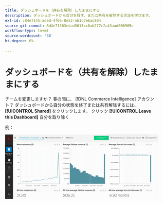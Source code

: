 ```yaml
---
title: ダッシュボードを（共有を解除）したままにする
description: ダッシュボードから自分を残す、または共有を解除する方法を学びます。
exl-id: c84e7145-aded-4f66-8e52-a61c7e6ac804
source-git-commit: 8d4e71363edad0613cc0ab277c2a43aad000965e
workflow-type: tm+mt
source-wordcount: '58'
ht-degree: 0%

---
```


# ダッシュボードを（共有を解除）したままにする

チームを変更しますか？ 春の間に、 [!DNL Commerce Intelligence] アカウント？ ダッシュボードから自分の状態を終了または共有解除するには、 **[!UICONTROL Shared]** をクリックします。 クリック **[!UICONTROL Leave this Dashboard]** 自分を取り除く

例：

![ダッシュボードを終了](../../assets/Leave_Dashboard.gif)
